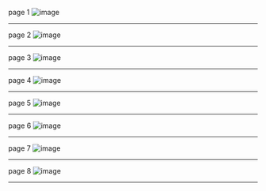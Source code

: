 page 1
![image](https://github.com/user-attachments/assets/d615d45c-b984-4a42-b811-ecd8cd99df8f)

---
page 2
![image](https://github.com/user-attachments/assets/e2ce0840-347a-48a8-b6d2-6cccace30d8c)

---
page 3
![image](https://github.com/user-attachments/assets/4be9c6bd-4119-4f1d-a88b-52d99674be76)

---
page 4
![image](https://github.com/user-attachments/assets/db9a5b24-a7e4-4abc-ab5f-2d237a53d8a4)

---
page 5
![image](https://github.com/user-attachments/assets/b12d6573-a566-441b-accc-08f8c0f65635)

---
page 6
![image](https://github.com/user-attachments/assets/faeb1115-bd1f-4802-9239-ef04f785679b)

---
page 7
![image](https://github.com/user-attachments/assets/6a3d9fc4-d14f-49ac-9e2a-4eb3590fc20a)

---
page 8
![image](https://github.com/user-attachments/assets/671ecec4-fdda-4493-a07e-5e9fa42b5efd)

---

